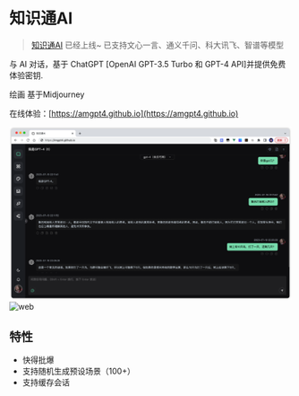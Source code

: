 # 知识通AI

> [知识通AI](https://amgpt4.github.io) 已经上线~ 
已支持文心一言、通义千问、科大讯飞、智谱等模型

与 AI 对话，基于 ChatGPT [OpenAI GPT-3.5 Turbo 和 GPT-4 API]并提供免费体验密钥.

绘画 基于Midjourney

在线体验：[https://amgpt4.github.io](https://amgpt4.github.io)

![web](./web1.png)
![web](./web2.png)

## 特性

- 快得批爆
- 支持随机生成预设场景（100+）
- 支持缓存会话
